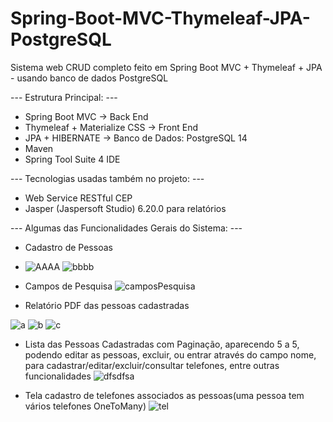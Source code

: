 # Spring-Boot-MVC-Thymeleaf-JPA-PostgreSQL
Sistema web CRUD completo feito em Spring Boot MVC + Thymeleaf + JPA - usando banco de dados PostgreSQL

--- Estrutura Principal: ---
- Spring Boot MVC -> Back End
- Thymeleaf + Materialize CSS -> Front End
- JPA + HIBERNATE -> Banco de Dados: PostgreSQL 14
- Maven
- Spring Tool Suite 4 IDE

--- Tecnologias usadas também no projeto: ---
- Web Service RESTful CEP
- Jasper (Jaspersoft Studio) 6.20.0 para relatórios

--- Algumas das Funcionalidades Gerais do Sistema: ---
- Cadastro de Pessoas
- ![AAAA](https://user-images.githubusercontent.com/82978424/227796488-f79bb787-2bdf-478a-ad2c-8cdb088ffaec.PNG)
![bbbb](https://user-images.githubusercontent.com/82978424/227796534-15d6db8b-435b-4f9a-8a37-b02eda593052.PNG)

- Campos de Pesquisa
![camposPesquisa](https://user-images.githubusercontent.com/82978424/227796609-4ba56286-8a45-4265-9ebf-a30b5c1bb8a7.PNG)

- Relatório PDF das pessoas cadastradas

![a](https://user-images.githubusercontent.com/82978424/227796803-821383cf-caed-4317-bcc1-3908087a1fe9.PNG)
![b](https://user-images.githubusercontent.com/82978424/227796805-ed1c1abd-5496-4759-b8f1-ffc4c9580d0d.PNG)
![c](https://user-images.githubusercontent.com/82978424/227796846-e7c37161-f000-4bb1-9ab6-9e3f01490e8d.PNG)

- Lista das Pessoas Cadastradas com Paginação, aparecendo 5 a 5, podendo editar as pessoas, excluir, ou entrar através do campo
nome, para cadastrar/editar/excluir/consultar telefones, entre outras funcionalidades
![dfsdfsa](https://user-images.githubusercontent.com/82978424/227796728-ecc674a6-edc1-4c3e-afb3-0f4afaae0319.PNG)

- Tela cadastro de telefones associados as pessoas(uma pessoa tem vários telefones OneToMany)
![tel](https://user-images.githubusercontent.com/82978424/227796996-a189b3f1-442d-4bb5-b4a2-1d4a7e1c20e1.PNG)

